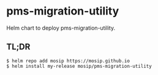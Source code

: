 # pms-migration-utility

Helm chart to deploy pms-migration-utility.

## TL;DR

```console
$ helm repo add mosip https://mosip.github.io
$ helm install my-release mosip/pms-migration-utility
```
